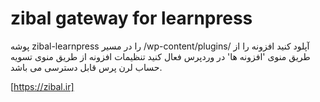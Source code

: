 # zibal gateway for learnpress


پوشه zibal-learnpress را در مسیر /wp-content/plugins/ آپلود کنید
افزونه را از طریق منوی 'افزونه ها' در وردپرس فعال کنید
تنظیمات افزونه از طریق منوی تسویه حساب لرن پرس قابل دسترسی می باشد.

[https://zibal.ir]
